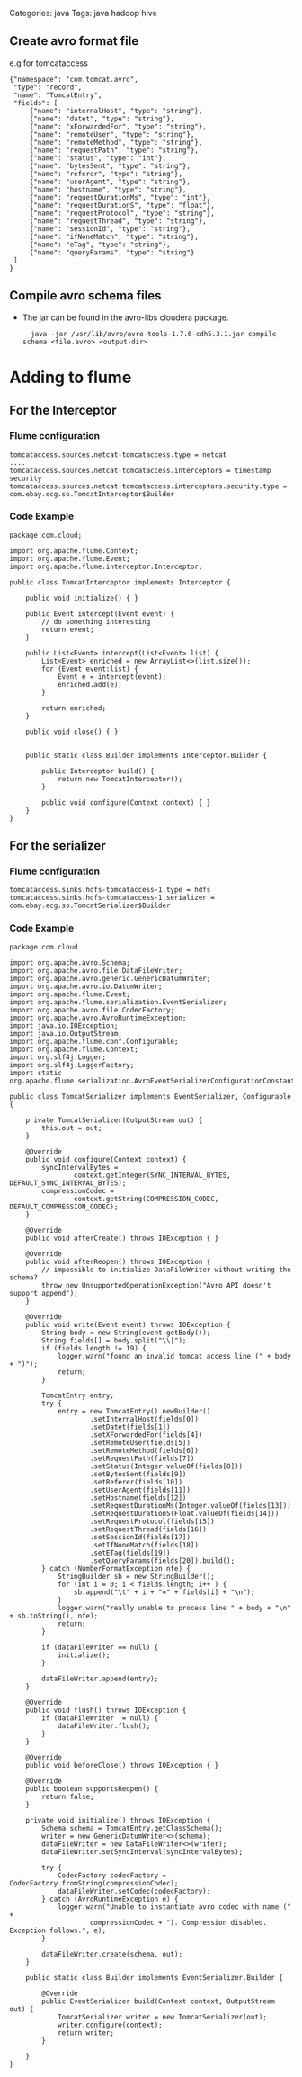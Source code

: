 Categories: java
Tags: java
      hadoop
      hive

## Create avro format file

e.g for tomcataccess

    {"namespace": "com.tomcat.avro",
     "type": "record",
     "name": "TomcatEntry",
     "fields": [
         {"name": "internalHost", "type": "string"},
         {"name": "datet", "type": "string"},
         {"name": "xForwardedFor", "type": "string"},
         {"name": "remoteUser", "type": "string"},
         {"name": "remoteMethod", "type": "string"},
         {"name": "requestPath", "type": "string"},
         {"name": "status", "type": "int"},
         {"name": "bytesSent", "type": "string"},
         {"name": "referer", "type": "string"},
         {"name": "userAgent", "type": "string"},
         {"name": "hostname", "type": "string"},
         {"name": "requestDurationMs", "type": "int"},
         {"name": "requestDurationS", "type": "float"},
         {"name": "requestProtocol", "type": "string"},
         {"name": "requestThread", "type": "string"},
         {"name": "sessionId", "type": "string"},
         {"name": "ifNoneMatch", "type": "string"},
         {"name": "eTag", "type": "string"},
         {"name": "queryParams", "type": "string"}
     ]
    }


## Compile avro schema files

- The jar can be found in the avro-libs cloudera package.

        java -jar /usr/lib/avro/avro-tools-1.7.6-cdh5.3.1.jar compile schema <file.avro> <output-dir>


# Adding to flume

## For the Interceptor

### Flume configuration

    tomcataccess.sources.netcat-tomcataccess.type = netcat
    ....
    tomcataccess.sources.netcat-tomcataccess.interceptors = timestamp security
    tomcataccess.sources.netcat-tomcataccess.interceptors.security.type = com.ebay.ecg.so.TomcatInterceptor$Builder

### Code Example


    package com.cloud;
    
    import org.apache.flume.Context;
    import org.apache.flume.Event;
    import org.apache.flume.interceptor.Interceptor;
    
    public class TomcatInterceptor implements Interceptor {
    
        public void initialize() { }
    
        public Event intercept(Event event) {
            // do something interesting
            return event;
        }
    
        public List<Event> intercept(List<Event> list) {
            List<Event> enriched = new ArrayList<>(list.size());
            for (Event event:list) {
                Event e = intercept(event);
                enriched.add(e);
            }
    
            return enriched;
        }
    
        public void close() { }
    
    
        public static class Builder implements Interceptor.Builder {
        
            public Interceptor build() {
                return new TomcatInterceptor();
            }
        
            public void configure(Context context) { }
        }
    }




## For the serializer

### Flume configuration

    tomcataccess.sinks.hdfs-tomcataccess-1.type = hdfs
    tomcataccess.sinks.hdfs-tomcataccess-1.serializer = com.ebay.ecg.so.TomcatSerializer$Builder

### Code Example

    package com.cloud
    
    import org.apache.avro.Schema;
    import org.apache.avro.file.DataFileWriter;
    import org.apache.avro.generic.GenericDatumWriter;
    import org.apache.avro.io.DatumWriter;
    import org.apache.flume.Event;
    import org.apache.flume.serialization.EventSerializer;
    import org.apache.avro.file.CodecFactory;
    import org.apache.avro.AvroRuntimeException;
    import java.io.IOException;
    import java.io.OutputStream;
    import org.apache.flume.conf.Configurable;
    import org.apache.flume.Context;
    import org.slf4j.Logger;
    import org.slf4j.LoggerFactory;
    import static org.apache.flume.serialization.AvroEventSerializerConfigurationConstants.*;
    
    public class TomcatSerializer implements EventSerializer, Configurable {
    
        private TomcatSerializer(OutputStream out) {
            this.out = out;
        }
    
        @Override
        public void configure(Context context) {
            syncIntervalBytes =
                    context.getInteger(SYNC_INTERVAL_BYTES, DEFAULT_SYNC_INTERVAL_BYTES);
            compressionCodec =
                    context.getString(COMPRESSION_CODEC, DEFAULT_COMPRESSION_CODEC);
        }
    
        @Override
        public void afterCreate() throws IOException { }
    
        @Override
        public void afterReopen() throws IOException {
            // impossible to initialize DataFileWriter without writing the schema?
            throw new UnsupportedOperationException("Avro API doesn't support append");
        }
    
        @Override
        public void write(Event event) throws IOException {
            String body = new String(event.getBody());
            String fields[] = body.split("\\|");
            if (fields.length != 19) {
                logger.warn("found an invalid tomcat access line (" + body + ")");
                return;
            }
    
            TomcatEntry entry;
            try {
                entry = new TomcatEntry().newBuilder()
                        .setInternalHost(fields[0])
                        .setDatet(fields[1])
                        .setXForwardedFor(fields[4])
                        .setRemoteUser(fields[5])
                        .setRemoteMethod(fields[6])
                        .setRequestPath(fields[7])
                        .setStatus(Integer.valueOf(fields[8]))
                        .setBytesSent(fields[9])
                        .setReferer(fields[10])
                        .setUserAgent(fields[11])
                        .setHostname(fields[12])
                        .setRequestDurationMs(Integer.valueOf(fields[13]))
                        .setRequestDurationS(Float.valueOf(fields[14]))
                        .setRequestProtocol(fields[15])
                        .setRequestThread(fields[16])
                        .setSessionId(fields[17])
                        .setIfNoneMatch(fields[18])
                        .setETag(fields[19])
                        .setQueryParams(fields[20]).build();
            } catch (NumberFormatException nfe) {
                StringBuilder sb = new StringBuilder();
                for (int i = 0; i < fields.length; i++ ) {
                    sb.append("\t" + i + "=" + fields[i] + "\n");
                }
                logger.warn("really unable to process line " + body + "\n" + sb.toString(), nfe);
                return;
            }
    
            if (dataFileWriter == null) {
                initialize();
            }
    
            dataFileWriter.append(entry);
        }
    
        @Override
        public void flush() throws IOException {
            if (dataFileWriter != null) {
                dataFileWriter.flush();
            }
        }
    
        @Override
        public void beforeClose() throws IOException { }
    
        @Override
        public boolean supportsReopen() {
            return false;
        }
    
        private void initialize() throws IOException {
            Schema schema = TomcatEntry.getClassSchema();
            writer = new GenericDatumWriter<>(schema);
            dataFileWriter = new DataFileWriter<>(writer);
            dataFileWriter.setSyncInterval(syncIntervalBytes);
    
            try {
                CodecFactory codecFactory = CodecFactory.fromString(compressionCodec);
                dataFileWriter.setCodec(codecFactory);
            } catch (AvroRuntimeException e) {
                logger.warn("Unable to instantiate avro codec with name (" +
                        compressionCodec + "). Compression disabled. Exception follows.", e);
            }
    
            dataFileWriter.create(schema, out);
        }
    
        public static class Builder implements EventSerializer.Builder {
    
            @Override
            public EventSerializer build(Context context, OutputStream out) {
                TomcatSerializer writer = new TomcatSerializer(out);
                writer.configure(context);
                return writer;
            }
    
        }
    }


